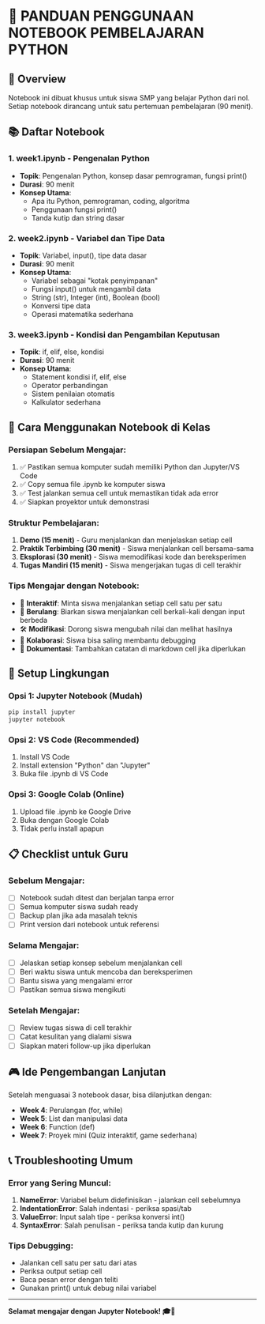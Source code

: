 # 📓 PANDUAN PENGGUNAAN NOTEBOOK PEMBELAJARAN PYTHON

## 🎯 Overview

Notebook ini dibuat khusus untuk siswa SMP yang belajar Python dari nol. Setiap notebook dirancang untuk satu pertemuan pembelajaran (90 menit).

## 📚 Daftar Notebook

### 1. **week1.ipynb** - Pengenalan Python

- **Topik**: Pengenalan Python, konsep dasar pemrograman, fungsi print()
- **Durasi**: 90 menit
- **Konsep Utama**:
  - Apa itu Python, pemrograman, coding, algoritma
  - Penggunaan fungsi print()
  - Tanda kutip dan string dasar

### 2. **week2.ipynb** - Variabel dan Tipe Data

- **Topik**: Variabel, input(), tipe data dasar
- **Durasi**: 90 menit
- **Konsep Utama**:
  - Variabel sebagai "kotak penyimpanan"
  - Fungsi input() untuk mengambil data
  - String (str), Integer (int), Boolean (bool)
  - Konversi tipe data
  - Operasi matematika sederhana

### 3. **week3.ipynb** - Kondisi dan Pengambilan Keputusan

- **Topik**: if, elif, else, kondisi
- **Durasi**: 90 menit
- **Konsep Utama**:
  - Statement kondisi if, elif, else
  - Operator perbandingan
  - Sistem penilaian otomatis
  - Kalkulator sederhana

## 🚀 Cara Menggunakan Notebook di Kelas

### **Persiapan Sebelum Mengajar:**

1. ✅ Pastikan semua komputer sudah memiliki Python dan Jupyter/VS Code
2. ✅ Copy semua file .ipynb ke komputer siswa
3. ✅ Test jalankan semua cell untuk memastikan tidak ada error
4. ✅ Siapkan proyektor untuk demonstrasi

### **Struktur Pembelajaran:**

1. **Demo (15 menit)** - Guru menjalankan dan menjelaskan setiap cell
2. **Praktik Terbimbing (30 menit)** - Siswa menjalankan cell bersama-sama
3. **Eksplorasi (30 menit)** - Siswa memodifikasi kode dan bereksperimen
4. **Tugas Mandiri (15 menit)** - Siswa mengerjakan tugas di cell terakhir

### **Tips Mengajar dengan Notebook:**

- 🎯 **Interaktif**: Minta siswa menjalankan setiap cell satu per satu
- 🔄 **Berulang**: Biarkan siswa menjalankan cell berkali-kali dengan input berbeda
- 🛠️ **Modifikasi**: Dorong siswa mengubah nilai dan melihat hasilnya
- 🤝 **Kolaborasi**: Siswa bisa saling membantu debugging
- 📝 **Dokumentasi**: Tambahkan catatan di markdown cell jika diperlukan

## 🔧 Setup Lingkungan

### **Opsi 1: Jupyter Notebook (Mudah)**

```bash
pip install jupyter
jupyter notebook
```

### **Opsi 2: VS Code (Recommended)**

1. Install VS Code
2. Install extension "Python" dan "Jupyter"
3. Buka file .ipynb di VS Code

### **Opsi 3: Google Colab (Online)**

1. Upload file .ipynb ke Google Drive
2. Buka dengan Google Colab
3. Tidak perlu install apapun

## 📋 Checklist untuk Guru

### **Sebelum Mengajar:**

- [ ] Notebook sudah ditest dan berjalan tanpa error
- [ ] Semua komputer siswa sudah ready
- [ ] Backup plan jika ada masalah teknis
- [ ] Print version dari notebook untuk referensi

### **Selama Mengajar:**

- [ ] Jelaskan setiap konsep sebelum menjalankan cell
- [ ] Beri waktu siswa untuk mencoba dan bereksperimen
- [ ] Bantu siswa yang mengalami error
- [ ] Pastikan semua siswa mengikuti

### **Setelah Mengajar:**

- [ ] Review tugas siswa di cell terakhir
- [ ] Catat kesulitan yang dialami siswa
- [ ] Siapkan materi follow-up jika diperlukan

## 🎮 Ide Pengembangan Lanjutan

Setelah menguasai 3 notebook dasar, bisa dilanjutkan dengan:

- **Week 4**: Perulangan (for, while)
- **Week 5**: List dan manipulasi data
- **Week 6**: Function (def)
- **Week 7**: Proyek mini (Quiz interaktif, game sederhana)

## 📞 Troubleshooting Umum

### **Error yang Sering Muncul:**

1. **NameError**: Variabel belum didefinisikan - jalankan cell sebelumnya
2. **IndentationError**: Salah indentasi - periksa spasi/tab
3. **ValueError**: Input salah tipe - periksa konversi int()
4. **SyntaxError**: Salah penulisan - periksa tanda kutip dan kurung

### **Tips Debugging:**

- Jalankan cell satu per satu dari atas
- Periksa output setiap cell
- Baca pesan error dengan teliti
- Gunakan print() untuk debug nilai variabel

---

**Selamat mengajar dengan Jupyter Notebook! 🎓📓**
